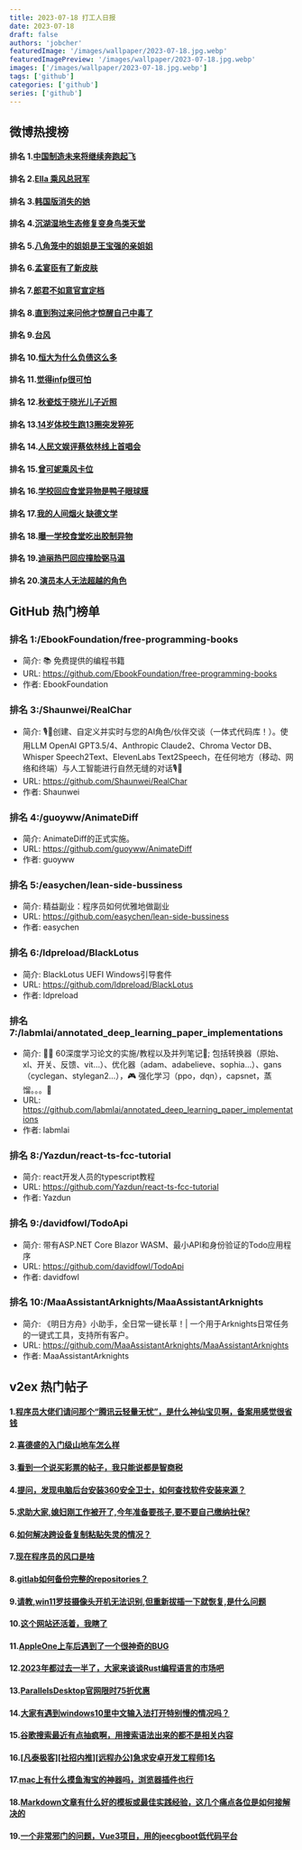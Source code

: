 ```yaml
---
title: 2023-07-18 打工人日报
date: 2023-07-18
draft: false
authors: 'jobcher'
featuredImage: '/images/wallpaper/2023-07-18.jpg.webp'
featuredImagePreview: '/images/wallpaper/2023-07-18.jpg.webp'
images: ['/images/wallpaper/2023-07-18.jpg.webp']
tags: ['github']
categories: ['github']
series: ['github']
---
```


## 微博热搜榜

#### 排名 1.[中国制造未来将继续奔跑起飞](https://s.weibo.com/weibo?q=中国制造未来将继续奔跑起飞)
#### 排名 2.[Ella 乘风总冠军](https://s.weibo.com/weibo?q=Ella乘风总冠军)
#### 排名 3.[韩国版消失的她](https://s.weibo.com/weibo?q=韩国版消失的她)
#### 排名 4.[沉湖湿地生态修复变身鸟类天堂](https://s.weibo.com/weibo?q=沉湖湿地生态修复变身鸟类天堂)
#### 排名 5.[八角笼中的姐姐是王宝强的亲姐姐](https://s.weibo.com/weibo?q=八角笼中的姐姐是王宝强的亲姐姐)
#### 排名 6.[孟宴臣有了新皮肤](https://s.weibo.com/weibo?q=孟宴臣有了新皮肤)
#### 排名 7.[郎君不如意官宣定档](https://s.weibo.com/weibo?q=郎君不如意官宣定档)
#### 排名 8.[直到狗过来问他才惊醒自己中毒了](https://s.weibo.com/weibo?q=直到狗过来问他才惊醒自己中毒了)
#### 排名 9.[台风](https://s.weibo.com/weibo?q=台风)
#### 排名 10.[恒大为什么负债这么多](https://s.weibo.com/weibo?q=恒大为什么负债这么多)
#### 排名 11.[觉得infp很可怕](https://s.weibo.com/weibo?q=觉得infp很可怕)
#### 排名 12.[秋瓷炫于晓光儿子近照](https://s.weibo.com/weibo?q=秋瓷炫于晓光儿子近照)
#### 排名 13.[14岁体校生跑13圈突发猝死](https://s.weibo.com/weibo?q=14岁体校生跑13圈突发猝死)
#### 排名 14.[人民文娱评蔡依林线上首唱会](https://s.weibo.com/weibo?q=人民文娱评蔡依林线上首唱会)
#### 排名 15.[曾可妮乘风卡位](https://s.weibo.com/weibo?q=曾可妮乘风卡位)
#### 排名 16.[学校回应食堂异物是鸭子眼球膜](https://s.weibo.com/weibo?q=学校回应食堂异物是鸭子眼球膜)
#### 排名 17.[我的人间烟火 缺德文学](https://s.weibo.com/weibo?q=我的人间烟火缺德文学)
#### 排名 18.[曝一学校食堂吃出胶制异物](https://s.weibo.com/weibo?q=曝一学校食堂吃出胶制异物)
#### 排名 19.[迪丽热巴回应撞脸弼马温](https://s.weibo.com/weibo?q=迪丽热巴回应撞脸弼马温)
#### 排名 20.[演员本人无法超越的角色](https://s.weibo.com/weibo?q=演员本人无法超越的角色)
## GitHub 热门榜单

### 排名 1:/EbookFoundation/free-programming-books
- 简介: 📚 免费提供的编程书籍
- URL: https://github.com/EbookFoundation/free-programming-books
- 作者: EbookFoundation 

### 排名 3:/Shaunwei/RealChar
- 简介: 🎙️🤖创建、自定义并实时与您的AI角色/伙伴交谈（一体式代码库！）。使用LLM OpenAI GPT3.5/4、Anthropic Claude2、Chroma Vector DB、Whisper Speech2Text、ElevenLabs Text2Speech，在任何地方（移动、网络和终端）与人工智能进行自然无缝的对话🎙️🤖
- URL: https://github.com/Shaunwei/RealChar
- 作者: Shaunwei 

### 排名 4:/guoyww/AnimateDiff
- 简介: AnimateDiff的正式实施。
- URL: https://github.com/guoyww/AnimateDiff
- 作者: guoyww 

### 排名 5:/easychen/lean-side-bussiness
- 简介: 精益副业：程序员如何优雅地做副业
- URL: https://github.com/easychen/lean-side-bussiness
- 作者: easychen 

### 排名 6:/ldpreload/BlackLotus
- 简介: BlackLotus UEFI Windows引导套件
- URL: https://github.com/ldpreload/BlackLotus
- 作者: ldpreload 

### 排名 7:/labmlai/annotated_deep_learning_paper_implementations
- 简介: 🧑‍🏫 60深度学习论文的实施/教程以及并列笔记📝; 包括转换器（原始、xl、开关、反馈、vit…）、优化器（adam、adabelieve、sophia…）、gans（cyclegan、stylegan2…），🎮 强化学习（ppo，dqn），capsnet，蒸馏。。。🧠
- URL: https://github.com/labmlai/annotated_deep_learning_paper_implementations
- 作者: labmlai 

### 排名 8:/Yazdun/react-ts-fcc-tutorial
- 简介: react开发人员的typescript教程
- URL: https://github.com/Yazdun/react-ts-fcc-tutorial
- 作者: Yazdun 

### 排名 9:/davidfowl/TodoApi
- 简介: 带有ASP.NET Core Blazor WASM、最小API和身份验证的Todo应用程序
- URL: https://github.com/davidfowl/TodoApi
- 作者: davidfowl 

### 排名 10:/MaaAssistantArknights/MaaAssistantArknights
- 简介: 《明日方舟》小助手，全日常一键长草！| 一个用于Arknights日常任务的一键式工具，支持所有客户。
- URL: https://github.com/MaaAssistantArknights/MaaAssistantArknights
- 作者: MaaAssistantArknights 

## v2ex 热门帖子

#### 1.[程序员大佬们请问那个“腾讯云轻量无忧”，是什么神仙宝贝啊，备案用感觉很省钱](https://www.v2ex.com/t/957581#reply26)
#### 2.[喜德盛的入门级山地车怎么样](https://www.v2ex.com/t/957592#reply18)
#### 3.[看到一个说买彩票的帖子，我只能说都是智商税](https://www.v2ex.com/t/957584#reply16)
#### 4.[提问，发现电脑后台安装360安全卫士，如何查找软件安装来源？](https://www.v2ex.com/t/957583#reply14)
#### 5.[求助大家,媳妇刚工作被开了,今年准备要孩子,要不要自己缴纳社保?](https://www.v2ex.com/t/957594#reply13)
#### 6.[如何解决跨设备复制粘贴失灵的情况？](https://www.v2ex.com/t/957579#reply12)
#### 7.[现在程序员的风口是啥](https://www.v2ex.com/t/957589#reply10)
#### 8.[gitlab如何备份完整的repositories？](https://www.v2ex.com/t/957580#reply4)
#### 9.[请教,win11罗技摄像头开机无法识别,但重新拔插一下就恢复,是什么问题](https://www.v2ex.com/t/957582#reply4)
#### 10.[这个网站还活着，我瞎了](https://www.v2ex.com/t/957598#reply3)
#### 11.[AppleOne上车后遇到了一个很神奇的BUG](https://www.v2ex.com/t/957597#reply2)
#### 12.[2023年都过去一半了，大家来谈谈Rust编程语言的市场吧](https://www.v2ex.com/t/957601#reply2)
#### 13.[ParallelsDesktop官网限时75折优惠](https://www.v2ex.com/t/957578#reply1)
#### 14.[大家有遇到windows10里中文输入法打开特别慢的情况吗？](https://www.v2ex.com/t/957590#reply1)
#### 15.[谷歌搜索最近有点抽疯啊，用搜索语法出来的都不是相关内容](https://www.v2ex.com/t/957596#reply1)
#### 16.[[凡泰极客][社招内推][远程办公]急求安卓开发工程师1名](https://www.v2ex.com/t/957588#reply0)
#### 17.[mac上有什么摸鱼淘宝的神器吗，浏览器插件也行](https://www.v2ex.com/t/957591#reply0)
#### 18.[Markdown文章有什么好的模板或最佳实践经验，这几个痛点各位是如何接解决的](https://www.v2ex.com/t/957599#reply0)
#### 19.[一个非常邪门的问题，Vue3项目，用的jeecgboot低代码平台](https://www.v2ex.com/t/957600#reply0)
